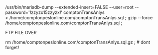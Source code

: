 

 /usr/bin/mariadb-dump       --extended-insert=FALSE   --user=root  --password='!zzyzx15zzyzx!'  comptonTransAnlys \
     > /home/comptonpeslonline.com/comptonTransAnlys.sql   ; gzip  --force /home/comptonpeslonline.com/comptonTransAnlys.sql   ;
     
   FTP FILE OVER
   
   rm   /home/comptonpeslonline.com/comptonTransAnlys.sql.gz   ;   # dont forget!
 
